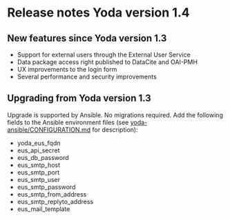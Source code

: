 # Release notes Yoda version 1.4

## New features since Yoda version 1.3
- Support for external users through the External User Service
- Data package access right published to DataCite and OAI-PMH
- UX improvements to the login form
- Several performance and security improvements

## Upgrading from Yoda version 1.3
Upgrade is supported by Ansible. No migrations required.
Add the following fields to the Ansible environment files
(see [yoda-ansible/CONFIGURATION.md](https://github.com/UtrechtUniversity/yoda-ansible/blob/development/CONFIGURATION.md) for description):
- yoda_eus_fqdn
- eus_api_secret
- eus_db_password
- eus_smtp_host
- eus_smtp_port
- eus_smtp_user
- eus_smtp_password
- eus_smtp_from_address
- eus_smtp_replyto_address
- eus_mail_template
